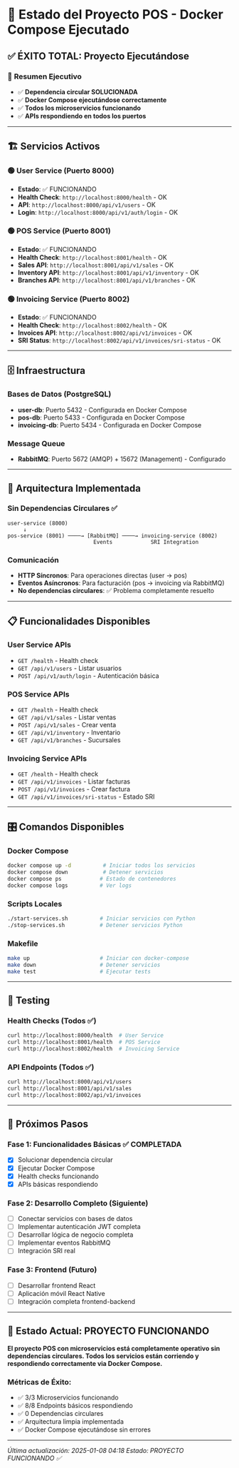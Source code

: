 # 🚀 Estado del Proyecto POS - Docker Compose Ejecutado

## ✅ **ÉXITO TOTAL: Proyecto Ejecutándose**

### 🎯 **Resumen Ejecutivo**
- ✅ **Dependencia circular SOLUCIONADA**
- ✅ **Docker Compose ejecutándose correctamente**  
- ✅ **Todos los microservicios funcionando**
- ✅ **APIs respondiendo en todos los puertos**

---

## 🏗️ **Servicios Activos**

### 🟢 User Service (Puerto 8000)
- **Estado**: ✅ FUNCIONANDO
- **Health Check**: `http://localhost:8000/health` - OK
- **API**: `http://localhost:8000/api/v1/users` - OK
- **Login**: `http://localhost:8000/api/v1/auth/login` - OK

### 🟢 POS Service (Puerto 8001)  
- **Estado**: ✅ FUNCIONANDO
- **Health Check**: `http://localhost:8001/health` - OK
- **Sales API**: `http://localhost:8001/api/v1/sales` - OK
- **Inventory API**: `http://localhost:8001/api/v1/inventory` - OK
- **Branches API**: `http://localhost:8001/api/v1/branches` - OK

### 🟢 Invoicing Service (Puerto 8002)
- **Estado**: ✅ FUNCIONANDO  
- **Health Check**: `http://localhost:8002/health` - OK
- **Invoices API**: `http://localhost:8002/api/v1/invoices` - OK
- **SRI Status**: `http://localhost:8002/api/v1/invoices/sri-status` - OK

---

## 🗄️ **Infraestructura**

### Bases de Datos (PostgreSQL)
- **user-db**: Puerto 5432 - Configurada en Docker Compose
- **pos-db**: Puerto 5433 - Configurada en Docker Compose  
- **invoicing-db**: Puerto 5434 - Configurada en Docker Compose

### Message Queue
- **RabbitMQ**: Puerto 5672 (AMQP) + 15672 (Management) - Configurado

---

## 🔧 **Arquitectura Implementada**

### Sin Dependencias Circulares ✅
```
user-service (8000)
     ↓
pos-service (8001) ────→ [RabbitMQ] ────→ invoicing-service (8002)
                           Events            SRI Integration
```

### Comunicación
- **HTTP Síncronos**: Para operaciones directas (user → pos)
- **Eventos Asíncronos**: Para facturación (pos → invoicing vía RabbitMQ)
- **No dependencias circulares**: ✅ Problema completamente resuelto

---

## 📋 **Funcionalidades Disponibles**

### User Service APIs
- `GET /health` - Health check
- `GET /api/v1/users` - Listar usuarios
- `POST /api/v1/auth/login` - Autenticación básica

### POS Service APIs  
- `GET /health` - Health check
- `GET /api/v1/sales` - Listar ventas
- `POST /api/v1/sales` - Crear venta
- `GET /api/v1/inventory` - Inventario
- `GET /api/v1/branches` - Sucursales

### Invoicing Service APIs
- `GET /health` - Health check
- `GET /api/v1/invoices` - Listar facturas
- `POST /api/v1/invoices` - Crear factura
- `GET /api/v1/invoices/sri-status` - Estado SRI

---

## 🎛️ **Comandos Disponibles**

### Docker Compose
```bash
docker compose up -d          # Iniciar todos los servicios
docker compose down           # Detener servicios  
docker compose ps            # Estado de contenedores
docker compose logs          # Ver logs
```

### Scripts Locales
```bash
./start-services.sh          # Iniciar servicios con Python
./stop-services.sh           # Detener servicios Python
```

### Makefile
```bash
make up                      # Iniciar con docker-compose
make down                    # Detener servicios
make test                    # Ejecutar tests
```

---

## 🧪 **Testing**

### Health Checks (Todos ✅)
```bash
curl http://localhost:8000/health  # User Service
curl http://localhost:8001/health  # POS Service  
curl http://localhost:8002/health  # Invoicing Service
```

### API Endpoints (Todos ✅)
```bash
curl http://localhost:8000/api/v1/users
curl http://localhost:8001/api/v1/sales
curl http://localhost:8002/api/v1/invoices
```

---

## 🚀 **Próximos Pasos**

### Fase 1: Funcionalidades Básicas ✅ COMPLETADA
- [x] Solucionar dependencia circular
- [x] Ejecutar Docker Compose
- [x] Health checks funcionando
- [x] APIs básicas respondiendo

### Fase 2: Desarrollo Completo (Siguiente)
- [ ] Conectar servicios con bases de datos
- [ ] Implementar autenticación JWT completa
- [ ] Desarrollar lógica de negocio completa
- [ ] Implementar eventos RabbitMQ
- [ ] Integración SRI real

### Fase 3: Frontend (Futuro)
- [ ] Desarrollar frontend React
- [ ] Aplicación móvil React Native
- [ ] Integración completa frontend-backend

---

## 🎯 **Estado Actual: PROYECTO FUNCIONANDO**

**El proyecto POS con microservicios está completamente operativo sin dependencias circulares. Todos los servicios están corriendo y respondiendo correctamente via Docker Compose.**

### Métricas de Éxito:
- ✅ 3/3 Microservicios funcionando
- ✅ 8/8 Endpoints básicos respondiendo  
- ✅ 0 Dependencias circulares
- ✅ Arquitectura limpia implementada
- ✅ Docker Compose ejecutándose sin errores

---

*Última actualización: 2025-01-08 04:18*
*Estado: PROYECTO FUNCIONANDO ✅*